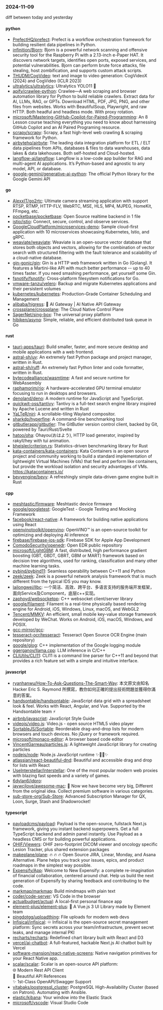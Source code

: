 ### 2024-11-09
diff between today and yesterday

#### python
* [PrefectHQ/prefect](https://github.com/PrefectHQ/prefect): Prefect is a workflow orchestration framework for building resilient data pipelines in Python.
* [infinition/Bjorn](https://github.com/infinition/Bjorn): Bjorn is a powerful network scanning and offensive security tool for the Raspberry Pi with a 2.13-inch e-Paper HAT. It discovers network targets, identifies open ports, exposed services, and potential vulnerabilities. Bjorn can perform brute force attacks, file stealing, host zombification, and supports custom attack scripts.
* [THUDM/CogVideo](https://github.com/THUDM/CogVideo): text and image to video generation: CogVideoX (2024) and CogVideo (ICLR 2023)
* [ultralytics/ultralytics](https://github.com/ultralytics/ultralytics): Ultralytics YOLO11 🚀
* [apify/crawlee-python](https://github.com/apify/crawlee-python): Crawlee—A web scraping and browser automation library for Python to build reliable crawlers. Extract data for AI, LLMs, RAG, or GPTs. Download HTML, PDF, JPG, PNG, and other files from websites. Works with BeautifulSoup, Playwright, and raw HTTP. Both headful and headless mode. With proxy rotation.
* [microsoft/Mastering-GitHub-Copilot-for-Paired-Programming](https://github.com/microsoft/Mastering-GitHub-Copilot-for-Paired-Programming): An 8 Lesson course teaching everything you need to know about harnessing GitHub Copilot and an AI Paired Programing resource.
* [scrapy/scrapy](https://github.com/scrapy/scrapy): Scrapy, a fast high-level web crawling & scraping framework for Python.
* [airbytehq/airbyte](https://github.com/airbytehq/airbyte): The leading data integration platform for ETL / ELT data pipelines from APIs, databases & files to data warehouses, data lakes & data lakehouses. Both self-hosted and Cloud-hosted.
* [langflow-ai/langflow](https://github.com/langflow-ai/langflow): Langflow is a low-code app builder for RAG and multi-agent AI applications. It’s Python-based and agnostic to any model, API, or database.
* [google-gemini/generative-ai-python](https://github.com/google-gemini/generative-ai-python): The official Python library for the Google Gemini API

#### go
* [AlexxIT/go2rtc](https://github.com/AlexxIT/go2rtc): Ultimate camera streaming application with support RTSP, RTMP, HTTP-FLV, WebRTC, MSE, HLS, MP4, MJPEG, HomeKit, FFmpeg, etc.
* [pocketbase/pocketbase](https://github.com/pocketbase/pocketbase): Open Source realtime backend in 1 file
* [istio/istio](https://github.com/istio/istio): Connect, secure, control, and observe services.
* [GoogleCloudPlatform/microservices-demo](https://github.com/GoogleCloudPlatform/microservices-demo): Sample cloud-first application with 10 microservices showcasing Kubernetes, Istio, and gRPC.
* [weaviate/weaviate](https://github.com/weaviate/weaviate): Weaviate is an open-source vector database that stores both objects and vectors, allowing for the combination of vector search with structured filtering with the fault tolerance and scalability of a cloud-native database​.
* [gin-gonic/gin](https://github.com/gin-gonic/gin): Gin is a HTTP web framework written in Go (Golang). It features a Martini-like API with much better performance -- up to 40 times faster. If you need smashing performance, get yourself some Gin.
* [fsnotify/fsnotify](https://github.com/fsnotify/fsnotify): Cross-platform filesystem notifications for Go.
* [vmware-tanzu/velero](https://github.com/vmware-tanzu/velero): Backup and migrate Kubernetes applications and their persistent volumes
* [kubernetes/kubernetes](https://github.com/kubernetes/kubernetes): Production-Grade Container Scheduling and Management
* [alibaba/higress](https://github.com/alibaba/higress): 🤖 AI Gateway | AI Native API Gateway
* [crossplane/crossplane](https://github.com/crossplane/crossplane): The Cloud Native Control Plane
* [SagerNet/sing-box](https://github.com/SagerNet/sing-box): The universal proxy platform
* [hibiken/asynq](https://github.com/hibiken/asynq): Simple, reliable, and efficient distributed task queue in Go

#### rust
* [tauri-apps/tauri](https://github.com/tauri-apps/tauri): Build smaller, faster, and more secure desktop and mobile applications with a web frontend.
* [astral-sh/uv](https://github.com/astral-sh/uv): An extremely fast Python package and project manager, written in Rust.
* [astral-sh/ruff](https://github.com/astral-sh/ruff): An extremely fast Python linter and code formatter, written in Rust.
* [bytecodealliance/wasmtime](https://github.com/bytecodealliance/wasmtime): A fast and secure runtime for WebAssembly
* [raphamorim/rio](https://github.com/raphamorim/rio): A hardware-accelerated GPU terminal emulator focusing to run in desktops and browsers.
* [denoland/deno](https://github.com/denoland/deno): A modern runtime for JavaScript and TypeScript.
* [quickwit-oss/tantivy](https://github.com/quickwit-oss/tantivy): Tantivy is a full-text search engine library inspired by Apache Lucene and written in Rust
* [YaLTeR/niri](https://github.com/YaLTeR/niri): A scrollable-tiling Wayland compositor.
* [sharkdp/hyperfine](https://github.com/sharkdp/hyperfine): A command-line benchmarking tool
* [gitbutlerapp/gitbutler](https://github.com/gitbutlerapp/gitbutler): The GitButler version control client, backed by Git, powered by Tauri/Rust/Svelte
* [hatoo/oha](https://github.com/hatoo/oha): Ohayou(おはよう), HTTP load generator, inspired by rakyll/hey with tui animation.
* [bheisler/criterion.rs](https://github.com/bheisler/criterion.rs): Statistics-driven benchmarking library for Rust
* [kata-containers/kata-containers](https://github.com/kata-containers/kata-containers): Kata Containers is an open source project and community working to build a standard implementation of lightweight Virtual Machines (VMs) that feel and perform like containers, but provide the workload isolation and security advantages of VMs. https://katacontainers.io/
* [bevyengine/bevy](https://github.com/bevyengine/bevy): A refreshingly simple data-driven game engine built in Rust

#### cpp
* [meshtastic/firmware](https://github.com/meshtastic/firmware): Meshtastic device firmware
* [google/googletest](https://github.com/google/googletest): GoogleTest - Google Testing and Mocking Framework
* [facebook/react-native](https://github.com/facebook/react-native): A framework for building native applications using React
* [openvinotoolkit/openvino](https://github.com/openvinotoolkit/openvino): OpenVINO™ is an open-source toolkit for optimizing and deploying AI inference
* [firebase/firebase-ios-sdk](https://github.com/firebase/firebase-ios-sdk): Firebase SDK for Apple App Development
* [ComodoSecurity/openedr](https://github.com/ComodoSecurity/openedr): Open EDR public repository
* [microsoft/LightGBM](https://github.com/microsoft/LightGBM): A fast, distributed, high performance gradient boosting (GBT, GBDT, GBRT, GBM or MART) framework based on decision tree algorithms, used for ranking, classification and many other machine learning tasks.
* [pybind/pybind11](https://github.com/pybind/pybind11): Seamless operability between C++11 and Python
* [zeek/zeek](https://github.com/zeek/zeek): Zeek is a powerful network analysis framework that is much different from the typical IDS you may know.
* [lailongwei/llbc](https://github.com/lailongwei/llbc): 一个简洁、高效、跨平台、多语言支持的服务端开发框架，面向Service及Component，底层c++实现。
* [zaphoyd/websocketpp](https://github.com/zaphoyd/websocketpp): C++ websocket client/server library
* [google/filament](https://github.com/google/filament): Filament is a real-time physically based rendering engine for Android, iOS, Windows, Linux, macOS, and WebGL2
* [Tencent/MMKV](https://github.com/Tencent/MMKV): An efficient, small mobile key-value storage framework developed by WeChat. Works on Android, iOS, macOS, Windows, and POSIX.
* [gcc-mirror/gcc](https://github.com/gcc-mirror/gcc): 
* [tesseract-ocr/tesseract](https://github.com/tesseract-ocr/tesseract): Tesseract Open Source OCR Engine (main repository)
* [google/glog](https://github.com/google/glog): C++ implementation of the Google logging module
* [ggerganov/llama.cpp](https://github.com/ggerganov/llama.cpp): LLM inference in C/C++
* [CLIUtils/CLI11](https://github.com/CLIUtils/CLI11): CLI11 is a command line parser for C++11 and beyond that provides a rich feature set with a simple and intuitive interface.

#### javascript
* [ryanhanwu/How-To-Ask-Questions-The-Smart-Way](https://github.com/ryanhanwu/How-To-Ask-Questions-The-Smart-Way): 本文原文由知名 Hacker Eric S. Raymond 所撰寫，教你如何正確的提出技術問題並獲得你滿意的答案。
* [handsontable/handsontable](https://github.com/handsontable/handsontable): JavaScript data grid with a spreadsheet look & feel. Works with React, Angular, and Vue. Supported by the Handsontable team ⚡
* [airbnb/javascript](https://github.com/airbnb/javascript): JavaScript Style Guide
* [videojs/video.js](https://github.com/videojs/video.js): Video.js - open source HTML5 video player
* [SortableJS/Sortable](https://github.com/SortableJS/Sortable): Reorderable drag-and-drop lists for modern browsers and touch devices. No jQuery or framework required.
* [microsoft/monaco-editor](https://github.com/microsoft/monaco-editor): A browser based code editor
* [VincentGarreau/particles.js](https://github.com/VincentGarreau/particles.js): A lightweight JavaScript library for creating particles
* [nodejs/node](https://github.com/nodejs/node): Node.js JavaScript runtime ✨🐢🚀✨
* [atlassian/react-beautiful-dnd](https://github.com/atlassian/react-beautiful-dnd): Beautiful and accessible drag and drop for lists with React
* [UseInterstellar/Interstellar](https://github.com/UseInterstellar/Interstellar): One of the most popular modern web proxies with blazing fast speeds and a variety of games.
* [6dylan6/jdpro](https://github.com/6dylan6/jdpro): 
* [jaywcjlove/awesome-mac](https://github.com/jaywcjlove/awesome-mac):  Now we have become very big, Different from the original idea. Collect premium software in various categories.
* [sub-store-org/Sub-Store](https://github.com/sub-store-org/Sub-Store): Advanced Subscription Manager for QX, Loon, Surge, Stash and Shadowrocket!

#### typescript
* [payloadcms/payload](https://github.com/payloadcms/payload): Payload is the open-source, fullstack Next.js framework, giving you instant backend superpowers. Get a full TypeScript backend and admin panel instantly. Use Payload as a headless CMS or for building powerful applications.
* [OHIF/Viewers](https://github.com/OHIF/Viewers): OHIF zero-footprint DICOM viewer and oncology specific Lesion Tracker, plus shared extension packages
* [makeplane/plane](https://github.com/makeplane/plane): 🔥 🔥 🔥 Open Source JIRA, Linear, Monday, and Asana Alternative. Plane helps you track your issues, epics, and product roadmaps in the simplest way possible.
* [Expensify/App](https://github.com/Expensify/App): Welcome to New Expensify: a complete re-imagination of financial collaboration, centered around chat. Help us build the next generation of Expensify by sharing feedback and contributing to the code.
* [markmap/markmap](https://github.com/markmap/markmap): Build mindmaps with plain text
* [coder/code-server](https://github.com/coder/code-server): VS Code in the browser
* [actualbudget/actual](https://github.com/actualbudget/actual): A local-first personal finance app
* [element-plus/element-plus](https://github.com/element-plus/element-plus): 🎉 A Vue.js 3 UI Library made by Element team
* [pingdotgg/uploadthing](https://github.com/pingdotgg/uploadthing): File uploads for modern web devs
* [Infisical/infisical](https://github.com/Infisical/infisical): ♾ Infisical is the open-source secret management platform: Sync secrets across your team/infrastructure, prevent secret leaks, and manage internal PKI
* [recharts/recharts](https://github.com/recharts/recharts): Redefined chart library built with React and D3
* [vercel/ai-chatbot](https://github.com/vercel/ai-chatbot): A full-featured, hackable Next.js AI chatbot built by Vercel
* [software-mansion/react-native-screens](https://github.com/software-mansion/react-native-screens): Native navigation primitives for your React Native app.
* [scalar/scalar](https://github.com/scalar/scalar): Scalar is an open-source API platform:　　　　　　　　　　　　　　　　　　　　　　　　　　　　　　　　　　　　　　　🌐 Modern Rest API Client　　　　　　　　　　　　　　　　　　　　　　　　　　　　　　　　　　　　　　　　📖 Beautiful API References　　　　　　　　　　　　　　　　　　　　　　　　　　　　　　　　　　　　　　　　✨ 1st-Class OpenAPI/Swagger Support
* [vitabaks/postgresql_cluster](https://github.com/vitabaks/postgresql_cluster): PostgreSQL High-Availability Cluster (based on Patroni). Automating with Ansible.
* [elastic/kibana](https://github.com/elastic/kibana): Your window into the Elastic Stack
* [microsoft/vscode](https://github.com/microsoft/vscode): Visual Studio Code
